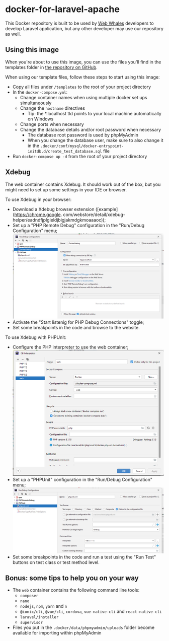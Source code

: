 # docker-for-laravel-apache

This Docker repository is built to be used by [Web Whales](https://webwhales.nl) developers to develop Laravel application, but any other developer may use our repository as well.


## Using this image

When you're about to use this image, you can use the files you'll find in the templates folder in [the repository on GitHub](https://github.com/WebWhales/docker-for-laravel-apache).

When using our template files, follow these steps to start using this image:
* Copy all files under `/templates` to the root of your project directory
* In the `docker-compose.yml`:
  * Change container names when using multiple docker set ups simultaneously
  * Change the `hostname` directives
    * Tip: the *.localhost tld points to your local machine automatically on Windows
  * Change ports when necessary
  * Change the database details and/or root password when necessary
    * The database root password is used by phpMyAdmin
    * When you change the database user, make sure to also change it in the `.docker/conf/mysql/docker-entrypoint-initdb.d/create_test_database.sql` file
* Run `docker-compose up -d` from the root of your project directory


## Xdebug

The web container contains Xdebug. It should work out of the box, but you might need to set up some settings in your
IDE or browser.

To use Xdebug in your browser:
* Download a Xdebug browser extension ([example](https://chrome.google.
  com/webstore/detail/xdebug-helper/eadndfjplgieldjbigjakmdgkmoaaaoc));
* Set up a "PHP Remote Debug" configuration in the "Run/Debug Configuration" menu;
  ![PHP Remote Debug configuration for Xdebug](docs/images/php-remote-debug-configuration.png)
* Activate the "Start listenig for PHP Debug Connections" toggle;
* Set some breakpoints in the code and browse to the website.

To use Xdebug with PHPUnit:
* Configure the PHP interpreter to use the web container;
  ![PHP interpreter using Docker](docs/images/php-interpreter-using-docker.png)
* Set up a "PHPUnit" configuration in the "Run/Debug Configuration" menu;
  ![img.png](docs/images/phpunit-configuration.png)
* Set some breakpoints in the code and run a test using the "Run Test" buttons on test class or test method level.


## Bonus: some tips to help you on your way

* The `web` container contains the following command line tools:
  * `composer`
  * `nano`
  * `nodejs`, `npm`, `yarn` and `n`
  * `@ionic/cli`, `@vue/cli`, `cordova`, `vue-native-cli` and `react-native-cli`
  * `laravel/installer`
  * `supervisor`
* Files you put in the `.docker/data/phpmyadmin/uploads` folder become available for importing within phpMyAdmin